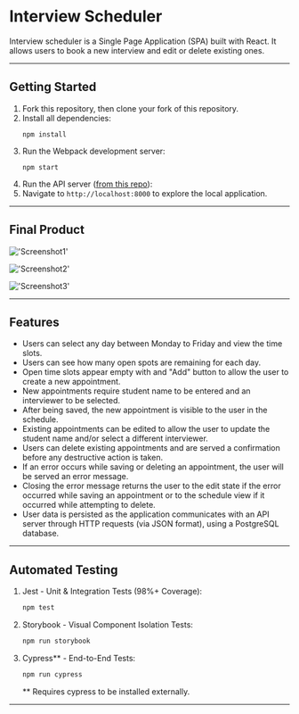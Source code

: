 # Interview Scheduler
Interview scheduler is a Single Page Application (SPA) built with React. It allows users to book a new interview and edit or delete existing ones.

***
## Getting Started

1. Fork this repository, then clone your fork of this repository.
2. Install all dependencies:
   ```shell
   npm install
   ```
3. Run the Webpack development server:
   ```shell
   npm start
   ```
4. Run the API server ([from this repo](https://github.com/Nolan-E/scheduler-api)):
5. Navigate to `http://localhost:8000` to explore the local application.

***
## Final Product

!['Screenshot1']()
<br>

!['Screenshot2']()
<br>

!['Screenshot3']()
<br>

***
## Features

- Users can select any day between Monday to Friday and view the time slots.
- Users can see how many open spots are remaining for each day.
- Open time slots appear empty with and "Add" button to allow the user to create a new appointment.
- New appointments require student name to be entered and an interviewer to be selected.
- After being saved, the new appointment is visible to the user in the schedule.
- Existing appointments can be edited to allow the user to update the student name and/or select a different interviewer.
- Users can delete existing appointments and are served a confirmation before any destructive action is taken.
- If an error occurs while saving or deleting an appointment, the user will be served an error message.
- Closing the error message returns the user to the edit state if the error occurred while saving an appointment or to the schedule view if it occurred while attempting to delete.
- User data is persisted as the application communicates with an API server through HTTP requests (via JSON format), using a PostgreSQL database.

***
## Automated Testing

1. Jest - Unit & Integration Tests (98%+ Coverage):
   ```sh
   npm test
   ```
2. Storybook - Visual Component Isolation Tests:
   ```sh
   npm run storybook
   ```
3. Cypress** - End-to-End Tests:
   ```sh
   npm run cypress
   ```
   ** Requires cypress to be installed externally.

***

